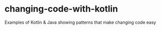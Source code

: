 # changing-code-with-kotlin
Examples of Kotlin &amp; Java showing patterns that make changing code easy
